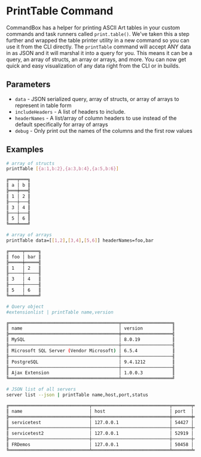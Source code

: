 # PrintTable Command

CommandBox has a helper for printing ASCII Art tables in your custom commands and task runners called `print.table()`. We've taken this a step further and wrapped the table printer utility in a new command so you can use it from the CLI directly. The `printTable` command will accept ANY data in as JSON and it will marshal it into a query for you. This means it can be a query, an array of structs, an array or arrays, and more. You can now get quick and easy visualization of any data right from the CLI or in builds.

## Parameters

* `data` - JSON serialized query, array of structs, or array of arrays to represent in table form
* `includeHeaders` - A list of headers to include. 
* `headerNames` - A list/array of column headers to use instead of the default specifically for array of arrays
* `debug` - Only print out the names of the columns and the first row values

## Examples



```bash
# array of structs
printTable [{a:1,b:2},{a:3,b:4},{a:5,b:6}]

╔═══╤═══╗
║ a │ b ║
╠═══╪═══╣
║ 1 │ 2 ║
╟───┼───╢
║ 3 │ 4 ║
╟───┼───╢
║ 5 │ 6 ║
╚═══╧═══╝
```

```bash
# array of arrays
printTable data=[[1,2],[3,4],[5,6]] headerNames=foo,bar

╔═════╤═════╗
║ foo │ bar ║
╠═════╪═════╣
║ 1   │ 2   ║
╟─────┼─────╢
║ 3   │ 4   ║
╟─────┼─────╢
║ 5   │ 6   ║
╚═════╧═════╝
```

```bash
# Query object
#extensionlist | printTable name,version

╔═════════════════════════════════════════╤═══════════════════╗
║ name                                    │ version           ║
╠═════════════════════════════════════════╪═══════════════════╣
║ MySQL                                   │ 8.0.19            ║
╟─────────────────────────────────────────┼───────────────────╢
║ Microsoft SQL Server (Vendor Microsoft) │ 6.5.4             ║
╟─────────────────────────────────────────┼───────────────────╢
║ PostgreSQL                              │ 9.4.1212          ║
╟─────────────────────────────────────────┼───────────────────╢
║ Ajax Extension                          │ 1.0.0.3           ║
╚═════════════════════════════════════════╧═══════════════════╝
```

```bash
# JSON list of all servers
server list --json | printTable name,host,port,status

╔══════════════════════════════╤═════════════════════════════╤═══════╤═════════╗
║ name                         │ host                        │ port  │ status  ║
╠══════════════════════════════╪═════════════════════════════╪═══════╪═════════╣
║ servicetest                  │ 127.0.0.1                   │ 54427 │ stopped ║
╟──────────────────────────────┼─────────────────────────────┼───────┼─────────╢
║ servicetest2                 │ 127.0.0.1                   │ 52919 │ stopped ║
╟──────────────────────────────┼─────────────────────────────┼───────┼─────────╢
║ FRDemos                      │ 127.0.0.1                   │ 50458 │ stopped ║
╚══════════════════════════════╧═════════════════════════════╧═══════╧═════════╝
```

